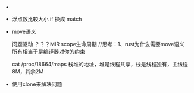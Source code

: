- 
- 浮点数比较大小
  if 换成 match
- move语义
  
  问题驱动
  ？？？MIR
  scope生命周期
  //思考：1、rust为什么需要move语义
  所有相当于是编译器对你的约束

  cat /proc/18664/maps 栈堆的地址，堆是线程共享，栈是线程独有，主线程8M，其余2M

- 使用clone来解决问题